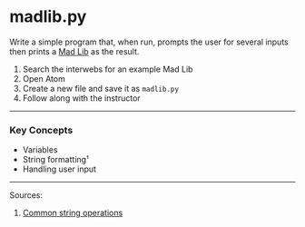 # madlib.py

Write a simple program that, when run, prompts the user for several inputs then prints a [Mad Lib](https://en.wikipedia.org/wiki/Mad_Libs) as the result.

1. Search the interwebs for an example Mad Lib
1. Open Atom
1. Create a new file and save it as `madlib.py`
1. Follow along with the instructor

------

### Key Concepts

- Variables
- String formatting¹
- Handling user input

------

Sources:

1. [Common string operations](https://docs.python.org/3.1/library/string.html)
